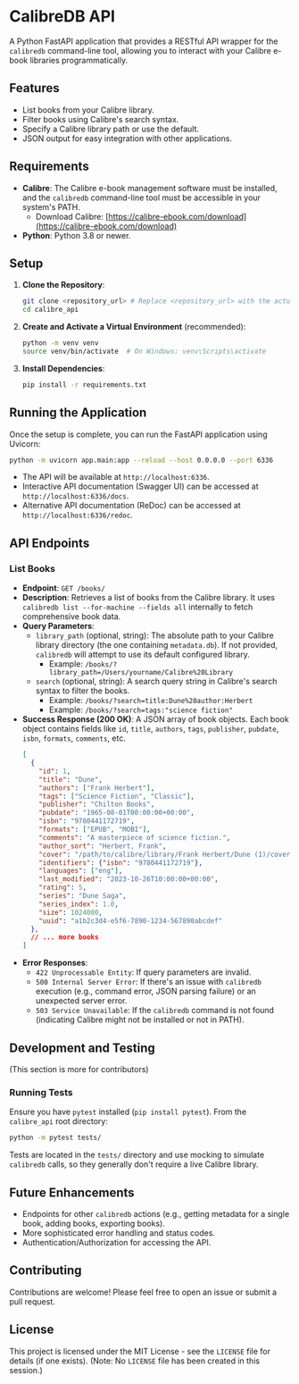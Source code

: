 # CalibreDB API

A Python FastAPI application that provides a RESTful API wrapper for the `calibredb` command-line tool, allowing you to interact with your Calibre e-book libraries programmatically.

## Features

*   List books from your Calibre library.
*   Filter books using Calibre's search syntax.
*   Specify a Calibre library path or use the default.
*   JSON output for easy integration with other applications.

## Requirements

*   **Calibre**: The Calibre e-book management software must be installed, and the `calibredb` command-line tool must be accessible in your system's PATH.
    *   Download Calibre: [https://calibre-ebook.com/download](https://calibre-ebook.com/download)
*   **Python**: Python 3.8 or newer.

## Setup

1.  **Clone the Repository**:
    ```bash
    git clone <repository_url> # Replace <repository_url> with the actual URL
    cd calibre_api
    ```

2.  **Create and Activate a Virtual Environment** (recommended):
    ```bash
    python -m venv venv
    source venv/bin/activate  # On Windows: venv\Scripts\activate
    ```

3.  **Install Dependencies**:
    ```bash
    pip install -r requirements.txt
    ```

## Running the Application

Once the setup is complete, you can run the FastAPI application using Uvicorn:

```bash
python -m uvicorn app.main:app --reload --host 0.0.0.0 --port 6336
```

*   The API will be available at `http://localhost:6336`.
*   Interactive API documentation (Swagger UI) can be accessed at `http://localhost:6336/docs`.
*   Alternative API documentation (ReDoc) can be accessed at `http://localhost:6336/redoc`.

## API Endpoints

### List Books

*   **Endpoint**: `GET /books/`
*   **Description**: Retrieves a list of books from the Calibre library. It uses `calibredb list --for-machine --fields all` internally to fetch comprehensive book data.
*   **Query Parameters**:
    *   `library_path` (optional, string): The absolute path to your Calibre library directory (the one containing `metadata.db`). If not provided, `calibredb` will attempt to use its default configured library.
        *   Example: `/books/?library_path=/Users/yourname/Calibre%20Library`
    *   `search` (optional, string): A search query string in Calibre's search syntax to filter the books.
        *   Example: `/books/?search=title:Dune%20author:Herbert`
        *   Example: `/books/?search=tags:"science fiction"`
*   **Success Response (200 OK)**:
    A JSON array of book objects. Each book object contains fields like `id`, `title`, `authors`, `tags`, `publisher`, `pubdate`, `isbn`, `formats`, `comments`, etc.
    ```json
    [
      {
        "id": 1,
        "title": "Dune",
        "authors": ["Frank Herbert"],
        "tags": ["Science Fiction", "Classic"],
        "publisher": "Chilton Books",
        "pubdate": "1965-08-01T00:00:00+00:00",
        "isbn": "9780441172719",
        "formats": ["EPUB", "MOBI"],
        "comments": "A masterpiece of science fiction.",
        "author_sort": "Herbert, Frank",
        "cover": "/path/to/calibre/library/Frank Herbert/Dune (1)/cover.jpg",
        "identifiers": {"isbn": "9780441172719"},
        "languages": ["eng"],
        "last_modified": "2023-10-26T10:00:00+00:00",
        "rating": 5,
        "series": "Dune Saga",
        "series_index": 1.0,
        "size": 1024000,
        "uuid": "a1b2c3d4-e5f6-7890-1234-567890abcdef"
      },
      // ... more books
    ]
    ```
*   **Error Responses**:
    *   `422 Unprocessable Entity`: If query parameters are invalid.
    *   `500 Internal Server Error`: If there's an issue with `calibredb` execution (e.g., command error, JSON parsing failure) or an unexpected server error.
    *   `503 Service Unavailable`: If the `calibredb` command is not found (indicating Calibre might not be installed or not in PATH).

## Development and Testing

(This section is more for contributors)

### Running Tests

Ensure you have `pytest` installed (`pip install pytest`). From the `calibre_api` root directory:

```bash
python -m pytest tests/
```

Tests are located in the `tests/` directory and use mocking to simulate `calibredb` calls, so they generally don't require a live Calibre library.

## Future Enhancements

*   Endpoints for other `calibredb` actions (e.g., getting metadata for a single book, adding books, exporting books).
*   More sophisticated error handling and status codes.
*   Authentication/Authorization for accessing the API.

## Contributing

Contributions are welcome! Please feel free to open an issue or submit a pull request.

## License

This project is licensed under the MIT License - see the `LICENSE` file for details (if one exists).
(Note: No `LICENSE` file has been created in this session.)
